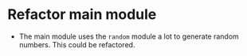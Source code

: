 # Refactor main module


- The main module uses the `random` module a lot to generate random numbers. This could be
refactored.
